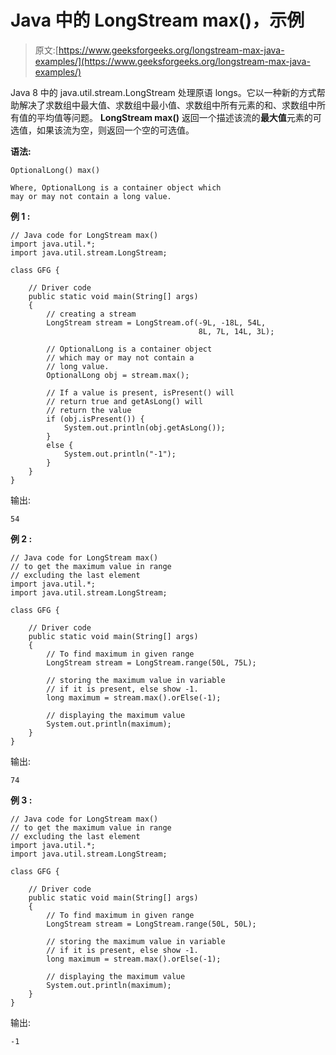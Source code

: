 # Java 中的 LongStream max()，示例

> 原文:[https://www.geeksforgeeks.org/longstream-max-java-examples/](https://www.geeksforgeeks.org/longstream-max-java-examples/)

Java 8 中的 java.util.stream.LongStream 处理原语 longs。它以一种新的方式帮助解决了求数组中最大值、求数组中最小值、求数组中所有元素的和、求数组中所有值的平均值等问题。 **LongStream max()** 返回一个描述该流的**最大值**元素的可选值，如果该流为空，则返回一个空的可选值。

**语法:**

```
OptionalLong() max()

Where, OptionalLong is a container object which 
may or may not contain a long value.

```

**例 1 :**

```
// Java code for LongStream max()
import java.util.*;
import java.util.stream.LongStream;

class GFG {

    // Driver code
    public static void main(String[] args)
    {
        // creating a stream
        LongStream stream = LongStream.of(-9L, -18L, 54L,
                                          8L, 7L, 14L, 3L);

        // OptionalLong is a container object
        // which may or may not contain a
        // long value.
        OptionalLong obj = stream.max();

        // If a value is present, isPresent() will
        // return true and getAsLong() will
        // return the value
        if (obj.isPresent()) {
            System.out.println(obj.getAsLong());
        }
        else {
            System.out.println("-1");
        }
    }
}
```

输出:

```
54

```

**例 2 :**

```
// Java code for LongStream max()
// to get the maximum value in range
// excluding the last element
import java.util.*;
import java.util.stream.LongStream;

class GFG {

    // Driver code
    public static void main(String[] args)
    {
        // To find maximum in given range
        LongStream stream = LongStream.range(50L, 75L);

        // storing the maximum value in variable
        // if it is present, else show -1.
        long maximum = stream.max().orElse(-1);

        // displaying the maximum value
        System.out.println(maximum);
    }
}
```

输出:

```
74

```

**例 3 :**

```
// Java code for LongStream max()
// to get the maximum value in range
// excluding the last element
import java.util.*;
import java.util.stream.LongStream;

class GFG {

    // Driver code
    public static void main(String[] args)
    {
        // To find maximum in given range
        LongStream stream = LongStream.range(50L, 50L);

        // storing the maximum value in variable
        // if it is present, else show -1.
        long maximum = stream.max().orElse(-1);

        // displaying the maximum value
        System.out.println(maximum);
    }
}
```

输出:

```
-1

```